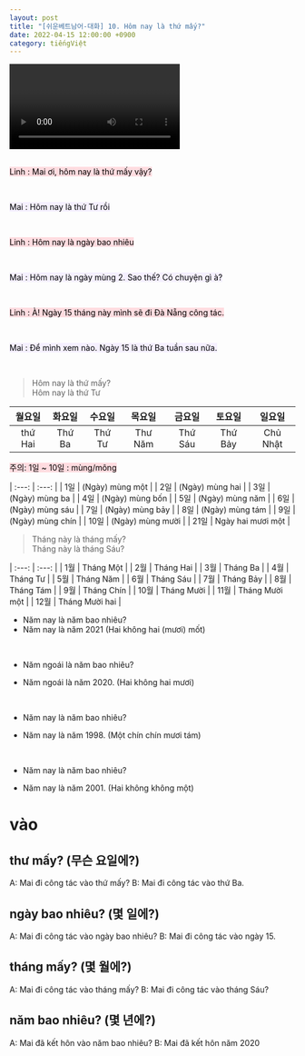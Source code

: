 ```yaml
---
layout: post
title: "[쉬운베트남어-대화] 10. Hôm nay là thứ mấy?"
date: 2022-04-15 12:00:00 +0900
category: tiếngViệt
---
```


<div class="video-container">
    <video id="player" class="video-js vjs-default-skin vjs-big-play-centered" data-json="/public/json/쉬운베트남어-대화10과.json"></video>
</div>

<br>

<mark style="background-color: #ffdce0">Linh : Mai ơi, hôm nay là thứ mấy vậy?</mark>

<br>

<mark style="background-color: #f5f0ff">Mai : Hôm nay là thứ Tư rồi</mark>

<br>

<mark style="background-color: #ffdce0">Linh : Hôm nay là ngày bao nhiêu</mark>

<br>

<mark style="background-color: #f5f0ff">Mai : Hôm nay là ngày mùng 2. Sao thế? Có chuyện gì à?</mark>

<br>

<mark style="background-color: #ffdce0">Linh : À! Ngày 15 tháng này mình sẽ đi Đà Nẵng công tác.</mark>

<br>

<mark style="background-color: #f5f0ff">Mai : Để mình xem nào. Ngày 15 là thứ Ba tuần sau nữa.</mark>

<br>


> Hôm nay là thứ mấy?<br>
> Hôm nay là thứ Tư

| 월요일 | 화요일 | 수요일 | 목요일 | 금요일 | 토요일 | 일요일 |
| :---: | :---: | :---: | :---: | :---: | :---: | :---: |
| thứ Hai | Thứ Ba | Thứ Tư | Thư Năm | Thứ Sáu | Thứ Bảy | Chủ Nhật |

<mark style="background-color: #ffdce0">주의: 1일 ~ 10일 : mùng/mông</mark>

| :---: | :---: |
| 1일 | (Ngày) mùng một |
| 2일 | (Ngày) mùng hai |
| 3일 | (Ngày) mùng ba |
| 4일 | (Ngày) mùng bốn |
| 5일 | (Ngày) mùng năm |
| 6일 | (Ngày) mùng sáu |
| 7일 | (Ngày) mùng bảy |
| 8일 | (Ngày) mùng tám |
| 9일 | (Ngày) mùng chín |
| 10일 | (Ngày) mùng mười |
| 21일 | Ngày hai mươi một |

> Tháng này là tháng mấy?<br>
> Tháng này là tháng Sáu?

| :---: | :---: |
| 1월 | Tháng Một |
| 2월 | Tháng Hai |
| 3월 | Tháng Ba |
| 4월 | Tháng Tư |
| 5월 | Tháng Năm |
| 6월 | Tháng Sáu |
| 7월 | Tháng Bảy |
| 8월 | Tháng Tám |
| 9월 | Tháng Chín |
| 10월 | Tháng Mười |
| 11월 | Tháng Mười một |
| 12월 | Tháng Mười hai |

- Năm nay là năm bao nhiêu?
- Năm nay là năm 2021 (Hai không hai (mươi) mốt)

<br>

- Năm ngoái là năm bao nhiêu?

- Năm ngoái là năm 2020. (Hai không hai mươi)

<br>

- Năm nay là năm bao nhiêu?

- Năm nay là năm 1998. (Một chín chín mươi tám)

<br>

- Năm nay là năm bao nhiêu?

- Năm nay là năm 2001. (Hai không không một)


# vào
## thư mấy? (무슨 요일에?)

A: Mai đi công tác vào thứ mấy?
B: Mai đi công tác vào thứ Ba.

## ngày bao nhiêu? (몇 일에?)

A: Mai đi công tác vào ngày bao nhiêu?
B: Mai đi công tác vào ngày 15.

## tháng mấy? (몇 월에?)

A: Mai đi công tác vào tháng mấy?
B: Mai đi công tác vào tháng Sáu?

## năm bao nhiêu? (몇 년에?)

A: Mai đã kết hôn vào năm bao nhiêu?
B: Mai đã kết hôn năm 2020
